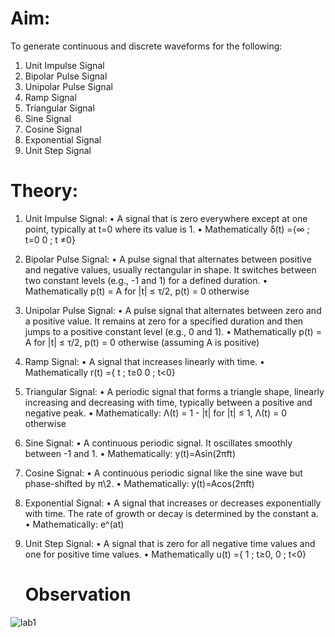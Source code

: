 # Aim:
To generate continuous and discrete waveforms for the following:
1. Unit Impulse Signal
2. Bipolar Pulse Signal
3. Unipolar Pulse Signal
4. Ramp Signal
5. Triangular Signal
6. Sine Signal
7. Cosine Signal
8. Exponential Signal
9. Unit Step Signal
# Theory:
1. Unit Impulse Signal:
• A signal that is zero everywhere except at one point, typically at t=0 where its value
 is 1.
• Mathematically δ(t) ={∞ ; t=0
 0 ; t ≠0}
2. Bipolar Pulse Signal:
• A pulse signal that alternates between positive and negative values, usually
rectangular in shape. It switches between two constant levels (e.g., -1 and 1) for a
defined duration.
• Mathematically p(t) = A for |t| ≤ τ/2, p(t) = 0 otherwise
3. Unipolar Pulse Signal:
• A pulse signal that alternates between zero and a positive value. It remains at zero
for a specified duration and then jumps to a positive constant level (e.g., 0 and 1).
• Mathematically p(t) = A for |t| ≤ τ/2, p(t) = 0 otherwise (assuming A is positive)
4. Ramp Signal:
• A signal that increases linearly with time.
• Mathematically r(t) ={ t ; t≥0
0 ; t<0}
5. Triangular Signal:
• A periodic signal that forms a triangle shape, linearly increasing and decreasing with
time, typically between a positive and negative peak.
• Mathematically: Λ(t) = 1 - |t| for |t| ≤ 1, Λ(t) = 0 otherwise
6. Sine Signal:
• A continuous periodic signal. It oscillates smoothly between -1 and 1.
• Mathematically: y(t)=Asin(2πft)

7. Cosine Signal:
• A continuous periodic signal like the sine wave but phase-shifted by π\2.
• Mathematically: y(t)=Acos(2πft)
8. Exponential Signal:
• A signal that increases or decreases exponentially with time. The rate of growth or
decay is determined by the constant a.
• Mathematically: e^(at)
9. Unit Step Signal:
• A signal that is zero for all negative time values and one for positive time values.
• Mathematically u(t) ={ 1 ; t≥0,
 0 ; t<0}
   # Observation
![lab1](https://github.com/user-attachments/assets/4f445156-2d46-4ea7-b2f6-09c9a1ecf245)
